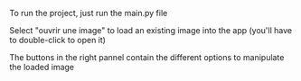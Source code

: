 To run the project, just run the main.py file

Select "ouvrir une image" to load an existing image into the app (you'll have to double-click to open it)

The buttons in the right pannel contain the different options to manipulate the loaded image